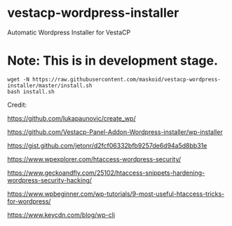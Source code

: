 # vestacp-wordpress-installer
Automatic Wordpress Installer for VestaCP


# Note: This is in development stage.

```shell
wget -N https://raw.githubusercontent.com/maskoid/vestacp-wordpress-installer/master/install.sh
bash install.sh
```
Credit:

https://github.com/lukapaunovic/create_wp/

https://github.com/Vestacp-Panel-Addon-Wordpress-installer/wp-installer

https://gist.github.com/jetonr/d2fcf06332bfb9257de6d94a5d8bb31e

https://www.wpexplorer.com/htaccess-wordpress-security/

https://www.geckoandfly.com/25102/htaccess-snippets-hardening-wordpress-security-hacking/

https://www.wpbeginner.com/wp-tutorials/9-most-useful-htaccess-tricks-for-wordpress/

https://www.keycdn.com/blog/wp-cli
